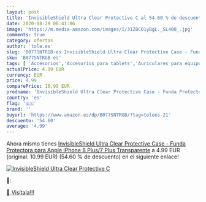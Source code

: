 ```yaml
---
layout: post
title: 'InvisibleShield Ultra Clear Protective C al 54.60 % de descuento'
date: 2020-08-29 06:41:06
image: 'https://m.media-amazon.com/images/I/31ZBCO1yBgL._SL400_.jpg'
comments: true
category: ofertas
author: 'tole.es'
slug: 'B077SNTRGB-es InvisibleShield Ultra Clear Protective Case - Funda...'
sku: 'B077SNTRGB-es'
tags: [ 'Accesorios','Accesorios para tablets','Auriculares para equipo de audio','Auriculares y accesorios','Electrónica','Electrónica para moto','Electrónica para vehículos','Fundas blandas para tablets','Fundas para tablets','Informática','Smartwatches','Soportes para moto','Tecnología para vestir','apple','iphone', ]
actualPrice: 4.99 EUR
currency: EUR
price: 4.99
comparePrice: 10.99 EUR
prodname: 'InvisibleShield Ultra Clear Protective Case - Funda Protectora para Apple iPhone 8 Plus/7 Plus  Transparente'
country: 'es'
flag: '🇪🇸'
brand: ''
buyurl: 'https://www.amazon.es/dp/B077SNTRGB/?tag=tolees-21'
descuento: '54.60'
average: '4.99'
---
```


Ahora mismo tienes [InvisibleShield Ultra Clear Protective Case - Funda Protectora para Apple iPhone 8 Plus/7 Plus  Transparente](https://www.amazon.es/dp/B077SNTRGB/?tag=tolees-21) a 4.99 EUR (original: 10.99 EUR) (54.60 %  de descuento) en el siguiente enlace!

[![InvisibleShield Ultra Clear Protective C](https://m.media-amazon.com/images/I/31ZBCO1yBgL._SL400_.jpg)](https://www.amazon.es/dp/B077SNTRGB/?tag=tolees-21)

🔎:


[🛒 Visítala!!!](https://www.amazon.es/dp/B077SNTRGB/?tag=tolees-21)
